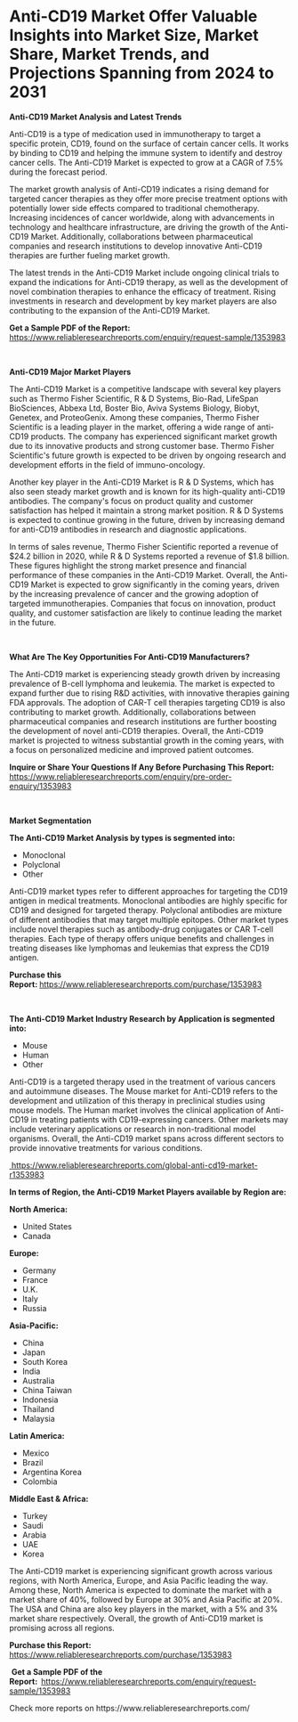 <p><h1>Anti-CD19 Market Offer Valuable Insights into Market Size, Market Share, Market Trends, and Projections Spanning from 2024 to 2031</h1></p><p><strong>Anti-CD19 Market Analysis and Latest Trends</strong></p>
<p><p>Anti-CD19 is a type of medication used in immunotherapy to target a specific protein, CD19, found on the surface of certain cancer cells. It works by binding to CD19 and helping the immune system to identify and destroy cancer cells. The Anti-CD19 Market is expected to grow at a CAGR of 7.5% during the forecast period.</p><p>The market growth analysis of Anti-CD19 indicates a rising demand for targeted cancer therapies as they offer more precise treatment options with potentially lower side effects compared to traditional chemotherapy. Increasing incidences of cancer worldwide, along with advancements in technology and healthcare infrastructure, are driving the growth of the Anti-CD19 Market. Additionally, collaborations between pharmaceutical companies and research institutions to develop innovative Anti-CD19 therapies are further fueling market growth.</p><p>The latest trends in the Anti-CD19 Market include ongoing clinical trials to expand the indications for Anti-CD19 therapy, as well as the development of novel combination therapies to enhance the efficacy of treatment. Rising investments in research and development by key market players are also contributing to the expansion of the Anti-CD19 Market.</p></p>
<p><strong>Get a Sample PDF of the Report:&nbsp;</strong> <a href="https://www.reliableresearchreports.com/enquiry/request-sample/1353983">https://www.reliableresearchreports.com/enquiry/request-sample/1353983</a></p>
<p>&nbsp;</p>
<p><strong>Anti-CD19 Major Market Players</strong></p>
<p><p>The Anti-CD19 Market is a competitive landscape with several key players such as Thermo Fisher Scientific, R & D Systems, Bio-Rad, LifeSpan BioSciences, Abbexa Ltd, Boster Bio, Aviva Systems Biology, Biobyt, Genetex, and ProteoGenix. Among these companies, Thermo Fisher Scientific is a leading player in the market, offering a wide range of anti-CD19 products. The company has experienced significant market growth due to its innovative products and strong customer base. Thermo Fisher Scientific's future growth is expected to be driven by ongoing research and development efforts in the field of immuno-oncology.</p><p>Another key player in the Anti-CD19 Market is R & D Systems, which has also seen steady market growth and is known for its high-quality anti-CD19 antibodies. The company's focus on product quality and customer satisfaction has helped it maintain a strong market position. R & D Systems is expected to continue growing in the future, driven by increasing demand for anti-CD19 antibodies in research and diagnostic applications.</p><p>In terms of sales revenue, Thermo Fisher Scientific reported a revenue of $24.2 billion in 2020, while R & D Systems reported a revenue of $1.8 billion. These figures highlight the strong market presence and financial performance of these companies in the Anti-CD19 Market. Overall, the Anti-CD19 Market is expected to grow significantly in the coming years, driven by the increasing prevalence of cancer and the growing adoption of targeted immunotherapies. Companies that focus on innovation, product quality, and customer satisfaction are likely to continue leading the market in the future.</p></p>
<p>&nbsp;</p>
<p><strong>What Are The Key Opportunities For Anti-CD19 Manufacturers?</strong></p>
<p><p>The Anti-CD19 market is experiencing steady growth driven by increasing prevalence of B-cell lymphoma and leukemia. The market is expected to expand further due to rising R&D activities, with innovative therapies gaining FDA approvals. The adoption of CAR-T cell therapies targeting CD19 is also contributing to market growth. Additionally, collaborations between pharmaceutical companies and research institutions are further boosting the development of novel anti-CD19 therapies. Overall, the Anti-CD19 market is projected to witness substantial growth in the coming years, with a focus on personalized medicine and improved patient outcomes.</p></p>
<p><strong>Inquire or Share Your Questions If Any Before Purchasing This Report:</strong> <a href="https://www.reliableresearchreports.com/enquiry/pre-order-enquiry/1353983">https://www.reliableresearchreports.com/enquiry/pre-order-enquiry/1353983</a></p>
<p>&nbsp;</p>
<p><strong>Market Segmentation</strong></p>
<p><strong>The Anti-CD19 Market Analysis by types is segmented into:</strong></p>
<p><ul><li>Monoclonal</li><li>Polyclonal</li><li>Other</li></ul></p>
<p><p>Anti-CD19 market types refer to different approaches for targeting the CD19 antigen in medical treatments. Monoclonal antibodies are highly specific for CD19 and designed for targeted therapy. Polyclonal antibodies are mixture of different antibodies that may target multiple epitopes. Other market types include novel therapies such as antibody-drug conjugates or CAR T-cell therapies. Each type of therapy offers unique benefits and challenges in treating diseases like lymphomas and leukemias that express the CD19 antigen.</p></p>
<p><strong>Purchase this Report:&nbsp;</strong><a href="https://www.reliableresearchreports.com/purchase/1353983">https://www.reliableresearchreports.com/purchase/1353983</a></p>
<p>&nbsp;</p>
<p><strong>The Anti-CD19 Market Industry Research by Application is segmented into:</strong></p>
<p><ul><li>Mouse</li><li>Human</li><li>Other</li></ul></p>
<p><p>Anti-CD19 is a targeted therapy used in the treatment of various cancers and autoimmune diseases. The Mouse market for Anti-CD19 refers to the development and utilization of this therapy in preclinical studies using mouse models. The Human market involves the clinical application of Anti-CD19 in treating patients with CD19-expressing cancers. Other markets may include veterinary applications or research in non-traditional model organisms. Overall, the Anti-CD19 market spans across different sectors to provide innovative treatments for various conditions.</p></p>
<p><a href="https://www.reliableresearchreports.com/global-anti-cd19-market-r1353983">&nbsp;https://www.reliableresearchreports.com/global-anti-cd19-market-r1353983</a></p>
<p><strong>In terms of Region, the Anti-CD19 Market Players available by Region are:</strong></p>
<p>
    <p> <strong> North America: </strong>
        <ul>
            <li>United States</li>
            <li>Canada</li>
        </ul>
        </p> 
    <p> <strong> Europe: </strong>
        <ul>
            <li>Germany</li>
            <li>France</li>
            <li>U.K.</li>
            <li>Italy</li>
            <li>Russia</li>
        </ul>
        </p> 
    <p> <strong> Asia-Pacific: </strong>
        <ul>
            <li>China</li>
            <li>Japan</li>
            <li>South Korea</li>
            <li>India</li>
            <li>Australia</li>
            <li>China Taiwan</li>
            <li>Indonesia</li>
            <li>Thailand</li>
            <li>Malaysia</li>
        </ul>
        </p> 
    <p> <strong> Latin America: </strong>
        <ul>
            <li>Mexico</li>
            <li>Brazil</li>
            <li>Argentina Korea</li>
            <li>Colombia</li>
        </ul>
        </p> 
    <p> <strong> Middle East & Africa: </strong>
        <ul>
            <li>Turkey</li>
            <li>Saudi</li>
            <li>Arabia</li>
            <li>UAE</li>
            <li>Korea</li>
        </ul>
    </p>
    </p>
<p><p>The Anti-CD19 market is experiencing significant growth across various regions, with North America, Europe, and Asia Pacific leading the way. Among these, North America is expected to dominate the market with a market share of 40%, followed by Europe at 30% and Asia Pacific at 20%. The USA and China are also key players in the market, with a 5% and 3% market share respectively. Overall, the growth of Anti-CD19 market is promising across all regions.</p></p>
<p><strong>Purchase this Report: </strong><a href="https://www.reliableresearchreports.com/purchase/1353983">https://www.reliableresearchreports.com/purchase/1353983</a></p>
<p>&nbsp;<strong>Get a Sample PDF of the Report:&nbsp;&nbsp;</strong><a href="https://www.reliableresearchreports.com/enquiry/request-sample/1353983">https://www.reliableresearchreports.com/enquiry/request-sample/1353983</a></p>
<p><strong></strong></p>
<p>Check more reports on https://www.reliableresearchreports.com/</p>